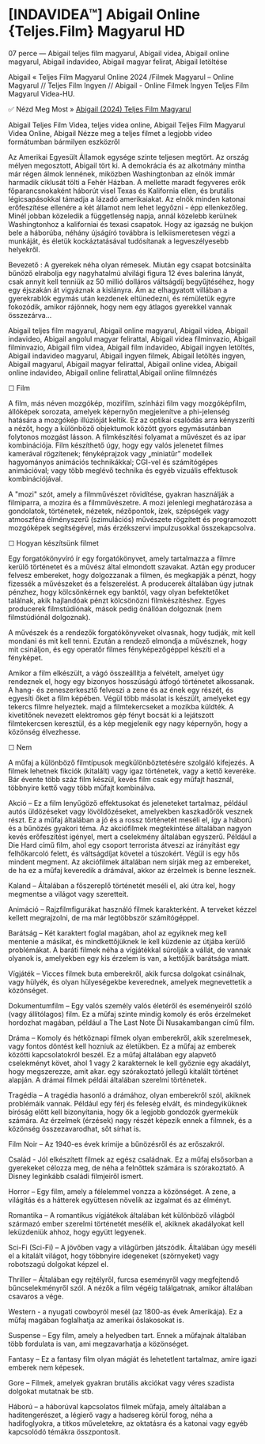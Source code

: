 # [INDAVIDEA™] Abigail Online {Teljes.Film} Magyarul HD

07 perce — Abigail teljes film magyarul, Abigail videa, Abigail online magyarul, Abigail indavideo, Abigail magyar felirat, Abigail letöltése

Abigail « Teljes Film Magyarul Online 2024 /Filmek Magyarul – Online Magyarul // Teljes Film Ingyen // Abigail - Online Filmek Ingyen Teljes Film Magyarul Videa-HU.

✅ Nézd Meg Most » [Abigail (2024) Teljes Film Magyarul](https://sd.dcine.pro/hu/movie/1111873)

Abigail Teljes Film Videa, teljes videa online, Abigail Teljes Film Magyarul Videa Online, Abigail Nézze meg a teljes filmet a legjobb video formátumban bármilyen eszközről

Az Amerikai Egyesült Államok egysége szinte teljesen megtört. Az ország mélyen megosztott, Abigail tört ki. A demokrácia és az alkotmány mintha már régen álmok lennének, miközben Washingtonban az elnök immár harmadik ciklusát tölti a Fehér Házban. A mellette maradt fegyveres erők főparancsnokaként háborút visel Texas és Kalifornia ellen, és brutális légicsapásokkal támadja a lázadó amerikaiakat. Az elnök minden katonai erőfeszítése ellenére a két államot nem lehet legyőzni - épp ellenkezőleg. Minél jobban közeledik a függetlenség napja, annál közelebb kerülnek Washingtonhoz a kaliforniai és texasi csapatok. Hogy az igazság ne bukjon bele a háborúba, néhány újságíró továbbra is lelkiismeretesen végzi a munkáját, és életük kockáztatásával tudósítanak a legveszélyesebb helyekről.

Bevezető :
A gyerekek néha olyan rémesek. Miután egy csapat botcsinálta bűnöző elrabolja egy nagyhatalmú alvilági figura 12 éves balerina lányát, csak annyit kell tenniük az 50 millió dolláros váltságdíj begyűjtéséhez, hogy egy éjszakán át vigyáznak a kislányra. Ám az elhagyatott villában a gyerekrablók egymás után kezdenek eltünedezni, és rémületük egyre fokozódik, amikor rájönnek, hogy nem egy átlagos gyerekkel vannak összezárva...

Abigail teljes film magyarul, Abigail online magyarul, Abigail videa, Abigail indavideo, Abigail angolul magyar felirattal, Abigail videa filminvazio, Abigail filminvazio, Abigail film videa, Abigail film indavideo, Abigail ingyen letöltés, Abigail indavideo magyarul, Abigail ingyen filmek, Abigail letöltés ingyen, Abigail magyarul, Abigail magyar felirattal, Abigail online videa, Abigail online indavideo, Abigail online felirattal,Abigail online filmnézés

☐ Film

A film, más néven mozgókép, mozifilm, színházi film vagy mozgóképfilm, állóképek sorozata, amelyek képernyőn megjelenítve a phi-jelenség hatására a mozgókép illúzióját keltik. Ez az optikai csalódás arra kényszeríti a nézőt, hogy a különböző objektumok között gyors egymásutánban folytonos mozgást lásson. A filmkészítési folyamat a művészet és az ipar kombinációja. Film készíthető úgy, hogy egy valós jelenetet filmes kamerával rögzítenek; fényképrajzok vagy „miniatűr” modellek hagyományos animációs technikákkal; CGI-vel és számítógépes animációval; vagy több meglévő technika és egyéb vizuális effektusok kombinációjával.

A "mozi" szót, amely a filmművészet rövidítése, gyakran használják a filmiparra, a mozira és a filmművészetre. A mozi jelenlegi meghatározása a gondolatok, történetek, nézetek, nézőpontok, ízek, szépségek vagy atmoszféra élményszerű (szimulációs) művészete rögzített és programozott mozgóképek segítségével, más érzékszervi impulzusokkal összekapcsolva.

☐ Hogyan készítsünk filmet

Egy forgatókönyvíró ír egy forgatókönyvet, amely tartalmazza a filmre kerülő történetet és a művész által elmondott szavakat. Aztán egy producer felvesz embereket, hogy dolgozzanak a filmen, és megkapják a pénzt, hogy fizessék a művészeket és a felszerelést. A producerek általában úgy jutnak pénzhez, hogy kölcsönkérnek egy banktól, vagy olyan befektetőket találnak, akik hajlandóak pénzt kölcsönözni filmkészítéshez. Egyes producerek filmstúdiónak, mások pedig önállóan dolgoznak (nem filmstúdiónál dolgoznak).

A művészek és a rendezők forgatókönyveket olvasnak, hogy tudják, mit kell mondani és mit kell tenni. Ezután a rendező elmondja a művésznek, hogy mit csináljon, és egy operatőr filmes fényképezőgéppel készíti el a fényképet.

Amikor a film elkészült, a vágó összeállítja a felvételt, amelyet úgy rendeznek el, hogy egy bizonyos hosszúságú átfogó történetet alkossanak. A hang- és zeneszerkesztő felveszi a zene és az ének egy részét, és egyesíti őket a film képében. Végül több másolat is készült, amelyeket egy tekercs filmre helyeztek. majd a filmtekercseket a mozikba küldték. A kivetítőnek nevezett elektromos gép fényt bocsát ki a lejátszott filmtekercsen keresztül, és a kép megjelenik egy nagy képernyőn, hogy a közönség élvezhesse.

☐ Nem

A műfaj a különböző filmtípusok megkülönböztetésére szolgáló kifejezés. A filmek lehetnek fikciók (kitalált) vagy igaz történetek, vagy a kettő keveréke. Bár évente több száz film készül, kevés film csak egy műfajt használ, többnyire kettő vagy több műfajt kombinálva.

Akció – Ez a film lenyűgöző effektusokat és jeleneteket tartalmaz, például autós üldözéseket vagy lövöldözéseket, amelyekben kaszkadőrök vesznek részt. Ez a műfaj általában a jó és a rossz történetét meséli el, így a háború és a bűnözés gyakori téma. Az akciófilmek megtekintése általában nagyon kevés erőfeszítést igényel, mert a cselekmény általában egyszerű. Például a Die Hard című film, ahol egy csoport terrorista átveszi az irányítást egy felhőkarcoló felett, és váltságdíjat követel a túszokért. Végül is egy hős mindent megment. Az akciófilmek általában nem sírják meg az embereket, de ha ez a műfaj keveredik a drámával, akkor az érzelmek is benne lesznek.

Kaland – Általában a főszereplő történetét meséli el, aki útra kel, hogy megmentse a világot vagy szeretteit.

Animáció – Rajzfilmfigurákat használó filmek karakterként. A terveket kézzel kellett megrajzolni, de ma már legtöbbször számítógéppel.

Barátság – Két karaktert foglal magában, ahol az egyiknek meg kell mentenie a másikat, és mindkettőjüknek le kell küzdenie az útjába kerülő problémákat. A baráti filmek néha a vígjátékkal súrolják a vállát, de vannak olyanok is, amelyekben egy kis érzelem is van, a kettőjük barátsága miatt.

Vígjáték – Vicces filmek buta emberekről, akik furcsa dolgokat csinálnak, vagy hülyék, és olyan hülyeségekbe keverednek, amelyek megnevettetik a közönséget.

Dokumentumfilm – Egy valós személy valós életéről és eseményeiről szóló (vagy állítólagos) film. Ez a műfaj szinte mindig komoly és erős érzelmeket hordozhat magában, például a The Last Note Di Nusakambangan című film.

Dráma – Komoly és hétköznapi filmek olyan emberekről, akik szerelmesek, vagy fontos döntést kell hozniuk az életükben. Ez a műfaj az emberek közötti kapcsolatokról beszél. Ez a műfaj általában egy alapvető cselekményt követ, ahol 1 vagy 2 karakternek le kell győznie egy akadályt, hogy megszerezze, amit akar. egy szórakoztató jellegű kitalált történet alapján. A drámai filmek példái általában szerelmi történetek.

Tragédia – A tragédia hasonló a drámához, olyan emberekről szól, akiknek problémáik vannak. Például egy férj és feleség elvált, és mindegyiküknek bíróság előtt kell bizonyítania, hogy ők a legjobb gondozók gyermekük számára. Az érzelmek (érzések) nagy részét képezik ennek a filmnek, és a közönség összezavarodhat, sőt sírhat is.

Film Noir – Az 1940-es évek krimije a bűnözésről és az erőszakról.

Család - Jól elkészített filmek az egész családnak. Ez a műfaj elsősorban a gyerekeket célozza meg, de néha a felnőttek számára is szórakoztató. A Disney leginkább családi filmjeiről ismert.

Horror – Egy film, amely a félelemmel vonzza a közönséget. A zene, a világítás és a hátterek együttesen növelik az izgalmat és az élményt.

Romantika – A romantikus vígjátékok általában két különböző világból származó ember szerelmi történetét mesélik el, akiknek akadályokat kell leküzdeniük ahhoz, hogy együtt legyenek.

Sci-Fi (Sci-Fi) – A jövőben vagy a világűrben játszódik. Általában úgy meséli el a kitalált világot, hogy többnyire idegeneket (szörnyeket) vagy robotszagú dolgokat képzel el.

Thriller – Általában egy rejtélyről, furcsa eseményről vagy megfejtendő bűncselekményről szól. A nézők a film végéig találgatnak, amikor általában csavaros a vége.

Western - a nyugati cowboyról mesél (az 1800-as évek Amerikája). Ez a műfaj magában foglalhatja az amerikai őslakosokat is.

Suspense – Egy film, amely a helyedben tart. Ennek a műfajnak általában több fordulata is van, ami megzavarhatja a közönséget.

Fantasy – Ez a fantasy film olyan mágiát és lehetetlent tartalmaz, amire igazi emberek nem képesek.

Gore – Filmek, amelyek gyakran brutális akciókat vagy véres szadista dolgokat mutatnak be stb.

Háború – a háborúval kapcsolatos filmek műfaja, amely általában a haditengerészet, a légierő vagy a hadsereg körül forog, néha a hadifoglyokra, a titkos műveletekre, az oktatásra és a katonai vagy egyéb kapcsolódó témákra összpontosít.
